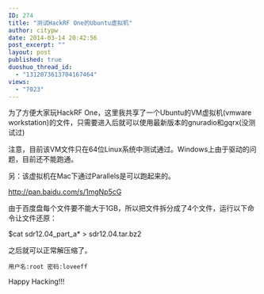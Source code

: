 ```yaml
---
ID: 274
title: "测试HackRF One的Ubuntu虚拟机"
author: citypw
date: 2014-03-14 20:42:56
post_excerpt: ""
layout: post
published: true
duoshuo_thread_id:
  - "1312073613704167464"
views:
  - "7023"
---
```

为了方便大家玩HackRF One，这里我共享了一个Ubuntu的VM虚拟机(vmware workstation)的文件，只需要进入后就可以使用最新版本的gnuradio和gqrx(没测试过)

注意，目前该VM文件只在64位Linux系统中测试通过。Windows上由于驱动的问题，目前还不能跑通。

另：该虚拟机在Mac下通过Parallels是可以跑起来的。

<a href="http://pan.baidu.com/s/1mgNp5cG">http://pan.baidu.com/s/1mgNp5cG</a>

由于百度盘每个文件要不能大于1GB，所以把文件拆分成了4个文件，运行以下命令让文件还原：<code> </code>

$cat sdr12.04_part_a* &gt; sdr12.04.tar.bz2

之后就可以正常解压缩了。
<pre><code>用户名:root 密码:loveeff
</code></pre>
Happy Hacking!!!
